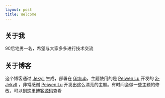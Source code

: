 ```yaml
---
layout: post
title: Welcome
---
```

## 关于我
90后宅男一名，希望与大家多多进行技术交流

## 关于博客

这个博客通过 [Jekyll](http://jekyllrb.com/) 生成，部署在 [Github](https://pages.github.com)，主题使用的是 [Peiwen Lu](https://github.com/P233) 开发的 [3-Jekyll](https://github.com/P233/3-Jekyll) ，非常感谢 [Peiwen Lu](https://github.com/P233) 开发出这么漂亮的主题。有时间会做一些主题的修改，可以到这里[博客源码](https://github.com/troubleman/troubleman.github.io)查看
